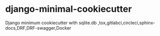 # django-minimal-cookiecutter
Django minimum cookiecutter with sqlite.db ,tox,gitlabci,circleci,sphinx-docs,DRF,DRF-swagger,Docker
